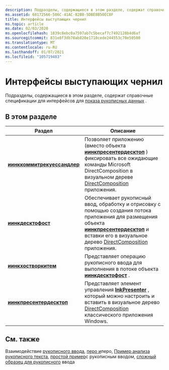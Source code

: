 ```yaml
---
description: Подразделы, содержащиеся в этом разделе, содержат справочные спецификации для интерфейсов для показа рукописных данных.
ms.assetid: 68172566-586C-41AC-82B8-5DBE8B50EC8F
title: Интерфейсы выступающих чернил
ms.topic: article
ms.date: 02/03/2020
ms.openlocfilehash: 1839c8ebc0a7597ab7c5becaf7c7492128b4d6af
ms.sourcegitcommit: 831e8f3db78ab820e1710cede244553c70e50500
ms.translationtype: MT
ms.contentlocale: ru-RU
ms.lasthandoff: 01/07/2021
ms.locfileid: "105719483"
---
```

# <a name="ink-presenter-interfaces"></a>Интерфейсы выступающих чернил

Подразделы, содержащиеся в этом разделе, содержат справочные спецификации для интерфейсов для [показа рукописных данных](ink-presenter.md) .

## <a name="in-this-section"></a>В этом разделе

| Раздел | Описание |
|---|---|
| [**иинккоммитрекуессандлер**](/windows/win32/api/inkpresenterdesktop/nn-inkpresenterdesktop-iinkcommitrequesthandler)<br/> | Позволяет приложению (вместо объекта [**иинкпресентердесктоп**](/windows/win32/api/inkpresenterdesktop/nn-inkpresenterdesktop-iinkpresenterdesktop) ) фиксировать все ожидающие команды Microsoft DirectComposition в визуальном дереве [DirectComposition](../directcomp/directcomposition-portal.md) приложения.<br/>   |
| [**иинкдесктофост**](/windows/win32/api/inkpresenterdesktop/nn-inkpresenterdesktop-iinkdesktophost)<br/>                   | Обеспечивает рукописный ввод, обработку и отрисовку с помощью создания потока приложения для размещения объекта [**иинкпресентердесктоп**](/windows/win32/api/inkpresenterdesktop/nn-inkpresenterdesktop-iinkpresenterdesktop) и вставки его в визуальное дерево [DirectComposition](../directcomp/directcomposition-portal.md) приложения. <br/> |
| [**иинкхостворкитем**](/windows/win32/api/inkpresenterdesktop/nn-inkpresenterdesktop-iinkhostworkitem)<br/>                 | Представляет операцию рукописного ввода для выполнения в потоке объекта [**иинкдесктофост**](/windows/win32/api/inkpresenterdesktop/nn-inkpresenterdesktop-iinkpresenterdesktop) .<br/>                                                                                                                                                  |
| [**иинкпресентердесктоп**](/windows/win32/api/inkpresenterdesktop/nn-inkpresenterdesktop-iinkpresenterdesktop)<br/>         | Представляет элемент управления [**InkPresenter**](/uwp/api/Windows.UI.Input.Inking.InkPresenter) , который можно настроить и вставить в визуальное дерево [DirectComposition](../directcomp/directcomposition-portal.md) классического приложения Windows. <br/>                                        |

## <a name="related-topics"></a>См. также

Взаимодействие [рукописного ввода](ink-presenter.md), [перо и](/windows/uwp/design/input/pen-and-stylus-interactions)перо, [Пример анализа рукописного текста](/samples/microsoft/windows-universal-samples/inkanalysis/), [простой пример](/samples/microsoft/windows-universal-samples/simpleink/)с рукописным вводом, [сложный образец для рукописного](/samples/microsoft/windows-universal-samples/complexink/) ввода
